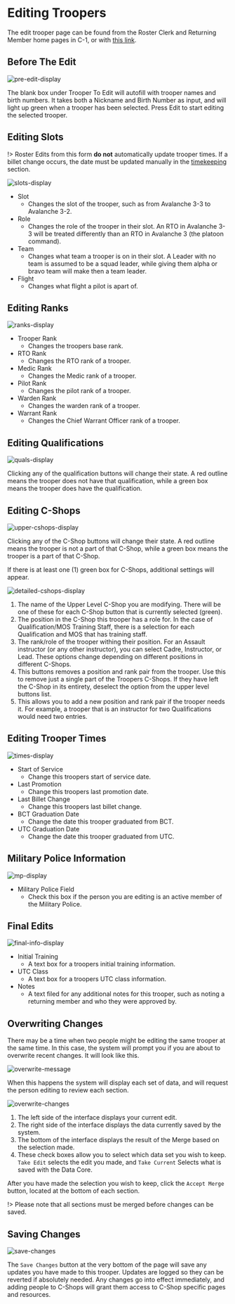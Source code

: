 <!-- docs/c1/editing-troopers.md -->
# Editing Troopers
The edit trooper page can be found from the Roster Clerk and Returning Member home pages in C-1, or with [this link](https://dc.501stlegion-a3.com/c1/roster/edit).

## Before The Edit

![pre-edit-display](../_media/trooper-edit/pre-edit.png)

The blank box under Trooper To Edit will autofill with trooper names and birth numbers. It takes both a Nickname and Birth Number as input, and will light up green when a trooper has been selected. Press Edit to start editing the selected trooper.

## Editing Slots

!> Roster Edits from this form **do not** automatically update trooper times. If a billet change occurs, the date must be updated manually in the [timekeeping](#editing-trooper-times) section.

![slots-display](../_media/trooper-edit/slots.png)

- Slot
    - Changes the slot of the trooper, such as from Avalanche 3-3 to Avalanche 3-2.
- Role
    - Changes the role of the trooper in their slot. An RTO in Avalanche 3-3 will be treated differently than an RTO in Avalanche 3 (the platoon command).
- Team
    - Changes what team a trooper is on in their slot. A Leader with no team is assumed to be a squad leader, while giving them alpha or bravo team will make then a team leader.
- Flight
    - Changes what flight a pilot is apart of.

## Editing Ranks

![ranks-display](../_media/trooper-edit/ranks.png)

- Trooper Rank
    - Changes the troopers base rank.
- RTO Rank
    - Changes the RTO rank of a trooper.
- Medic Rank
    - Changes the Medic rank of a trooper.
- Pilot Rank
    - Changes the pilot rank of a trooper.
- Warden Rank
    - Changes the warden rank of a trooper.
- Warrant Rank
    - Changes the Chief Warrant Officer rank of a trooper.

## Editing Qualifications

![quals-display](../_media/trooper-edit/quals.png)

Clicking any of the qualification buttons will change their state. A red outline means the trooper does not have that qualification, while a green box means the trooper does have the qualification.

## Editing C-Shops

![upper-cshops-display](../_media/trooper-edit/upper-cshops.png)

Clicking any of the C-Shop buttons will change their state. A red outline means the trooper is not a part of that C-Shop, while a green box means the trooper is a part of that C-Shop.

If there is at least one (1) green box for C-Shops, additional settings will appear.

![detailed-cshops-display](../_media/trooper-edit/detailed-cshops.png)

1. The name of the Upper Level C-Shop you are modifying. There will be one of these for each C-Shop button that is currently selected (green).
2. The position in the C-Shop this trooper has a role for. In the case of Qualification/MOS Training Staff, there is a selection for each Qualification and MOS that has training staff.
3. The rank/role of the trooper withing their position. For an Assault instructor (or any other instructor), you can select Cadre, Instructor, or Lead. These options change depending on different positions in different C-Shops.
4. This buttons removes a position and rank pair from the trooper. Use this to remove just a single part of the Troopers C-Shops. If they have left the C-Shop in its entirety, deselect the option from the upper level buttons list.
5. This allows you to add a new position and rank pair if the trooper needs it. For example, a trooper that is an instructor for two Qualifications would need two entries.

## Editing Trooper Times

![times-display](../_media/trooper-edit/times.png)

- Start of Service
    - Change this troopers start of service date.
- Last Promotion
    - Change this troopers last promotion date.
- Last Billet Change
    - Change this troopers last billet change.
- BCT Graduation Date
    - Change the date this trooper graduated from BCT.
- UTC Graduation Date
    - Change the date this trooper graduated from UTC.

## Military Police Information

![mp-display](../_media/trooper-edit/mp-info.png)

- Military Police Field
    - Check this box if the person you are editing is an active member of the Military Police.

## Final Edits

![final-info-display](../_media/trooper-edit/final-info.png)

- Initial Training
    - A text box for a troopers initial training information.
- UTC Class
    - A text box for a troopers UTC class information.
- Notes
    - A text filed for any additional notes for this trooper, such as noting a returning member and who they were approved by.

## Overwriting Changes

There may be a time when two people might be editing the same trooper at the same time. In this case, the system will prompt you if you are about to overwrite recent changes. It will look like this.

![overwrite-message](../_media/trooper-edit/overwrite-message.png)

When this happens the system will display each set of data, and will request the person editing to review each section. 



![overwrite-changes](../_media/trooper-edit/overwrite-changes.png)

1. The left side of the interface displays your current edit.
2. The right side of the interface displays the data currently saved by the system.
3. The bottom of the interface displays the result of the Merge based on the selection made.
4. These check boxes allow you to select which data set you wish to keep. `Take Edit` selects the edit you made, and `Take Current` Selects what is saved with the Data Core.

After you have made the selection you wish to keep, click the `Accept Merge` button, located at the bottom of each section.

!> Please note that all sections must be merged before changes can be saved.

## Saving Changes

![save-changes](../_media/trooper-edit/save-changes.png)

The `Save Changes` button at the very bottom of the page will save any updates you have made to this trooper. Updates are logged so they can be reverted if absolutely needed. Any changes go into effect immediately, and adding people to C-Shops will grant them access to C-Shop specific pages and resources.